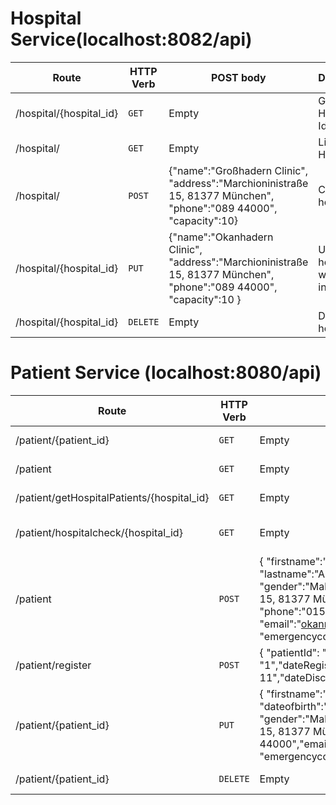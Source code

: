 
# Hospital Service(localhost:8082/api)

| Route | HTTP Verb	 | POST body	 | Description	 |
| --- | --- | --- | --- |
| /hospital/{hospital_id} | `GET` | Empty | Get Hospital by Id. |
| /hospital/ | `GET` | Empty | List all Hospitals. |
| /hospital/ | `POST` | {"name":"Großhadern Clinic", "address":"Marchioninistraße 15, 81377 München", "phone":"089 44000", "capacity":10} | Create a hospital. |
| /hospital/{hospital_id} | `PUT` | {"name":"Okanhadern Clinic", "address":"Marchioninistraße 15, 81377 München", "phone":"089 44000", "capacity":10 } | Update a hospital with new info. |
| /hospital/{hospital_id} | `DELETE` | Empty | Delete a hospital. |

# Patient Service (localhost:8080/api)

| Route | HTTP Verb	 | POST body	 | Description	 |
| --- | --- | --- | --- |
| /patient/{patient_id} | `GET` | Empty | Get patient by Id. |
| /patient | `GET` | Empty | List all patients. |
| /patient/getHospitalPatients/{hospital_id} | `GET` | Empty | Get hospital patients. |
| /patient/hospitalcheck/{hospital_id} | `GET` | Empty | Check hospital exist. |
| /patient | `POST` | {     "firstname":"Okan", "lastname":"Alkan","dateofbirth":"27.07.1995", "gender":"Male","address":"Marchioninistraße 15, 81377 München", "phone":"01573472995151", "email":"okann.alkann@gmail.com", "emergencycontact":"123123123"} | Create a patient. |
| /patient/register | `POST` | { "patientId": "1", "hospitalId": "1","dateRegistered": "2024-05-11","dateDischarged": "2024-05-12" } | Register Patient to hospital. |
| /patient/{patient_id} | `PUT` | { "firstname":"Okan", "lastname":"Alkan 2", "dateofbirth":"20.07.1995", "gender":"Malee","address":"Marchioninistraße 15, 81377 München", "phone":"089 44000","email":"alkano@tum.de", "emergencycontact":"1231231234"} | Update Patient. |
| /patient/{patient_id} | `DELETE` | Empty | Dalete Patient. |
